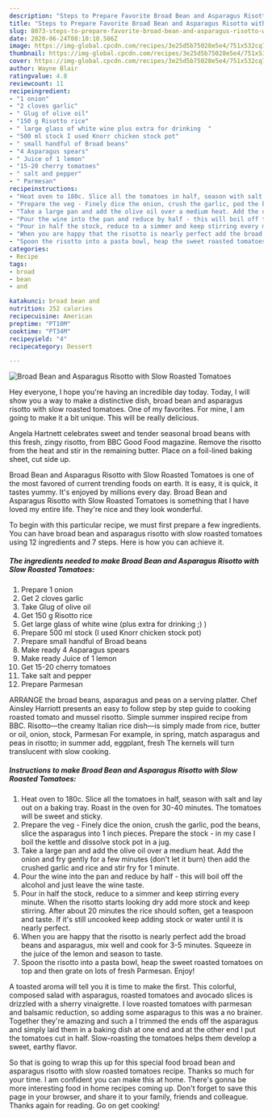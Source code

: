 ```yaml
---
description: "Steps to Prepare Favorite Broad Bean and Asparagus Risotto with Slow Roasted Tomatoes"
title: "Steps to Prepare Favorite Broad Bean and Asparagus Risotto with Slow Roasted Tomatoes"
slug: 8073-steps-to-prepare-favorite-broad-bean-and-asparagus-risotto-with-slow-roasted-tomatoes
date: 2020-06-24T08:10:10.586Z
image: https://img-global.cpcdn.com/recipes/3e25d5b75028e5e4/751x532cq70/broad-bean-and-asparagus-risotto-with-slow-roasted-tomatoes-recipe-main-photo.jpg
thumbnail: https://img-global.cpcdn.com/recipes/3e25d5b75028e5e4/751x532cq70/broad-bean-and-asparagus-risotto-with-slow-roasted-tomatoes-recipe-main-photo.jpg
cover: https://img-global.cpcdn.com/recipes/3e25d5b75028e5e4/751x532cq70/broad-bean-and-asparagus-risotto-with-slow-roasted-tomatoes-recipe-main-photo.jpg
author: Wayne Blair
ratingvalue: 4.8
reviewcount: 11
recipeingredient:
- "1 onion"
- "2 cloves garlic"
- " Glug of olive oil"
- "150 g Risotto rice"
- " large glass of white wine plus extra for drinking  "
- "500 ml stock I used Knorr chicken stock pot"
- " small handful of Broad beans"
- "4 Asparagus spears"
- " Juice of 1 lemon"
- "15-20 cherry tomatoes"
- " salt and pepper"
- " Parmesan"
recipeinstructions:
- "Heat oven to 180c. Slice all the tomatoes in half, season with salt and lay out on a baking tray. Roast in the oven for 30-40 minutes. The tomatoes will be sweet and sticky."
- "Prepare the veg - Finely dice the onion, crush the garlic, pod the beans, slice the asparagus into 1 inch pieces. Prepare the stock - in my case I boil the kettle and dissolve stock pot in a jug."
- "Take a large pan and add the olive oil over a medium heat. Add the onion and fry gently for a few minutes (don&#39;t let it burn) then add the crushed garlic and rice and stir fry for 1 minute."
- "Pour the wine into the pan and reduce by half - this will boil off the alcohol and just leave the wine taste."
- "Pour in half the stock, reduce to a simmer and keep stirring every minute. When the risotto starts looking dry add more stock and keep stirring. After about 20 minutes the rice should soften, get a teaspoon and taste. If it&#39;s still uncooked keep adding stock or water until it is nearly perfect."
- "When you are happy that the risotto is nearly perfect add the broad beans and asparagus, mix well and cook for 3-5 minutes. Squeeze in the juice of the lemon and season to taste."
- "Spoon the risotto into a pasta bowl, heap the sweet roasted tomatoes on top and then grate on lots of fresh Parmesan. Enjoy!"
categories:
- Recipe
tags:
- broad
- bean
- and

katakunci: broad bean and 
nutrition: 252 calories
recipecuisine: American
preptime: "PT10M"
cooktime: "PT34M"
recipeyield: "4"
recipecategory: Dessert

---
```



![Broad Bean and Asparagus Risotto with Slow Roasted Tomatoes](https://img-global.cpcdn.com/recipes/3e25d5b75028e5e4/751x532cq70/broad-bean-and-asparagus-risotto-with-slow-roasted-tomatoes-recipe-main-photo.jpg)

Hey everyone, I hope you're having an incredible day today. Today, I will show you a way to make a distinctive dish, broad bean and asparagus risotto with slow roasted tomatoes. One of my favorites. For mine, I am going to make it a bit unique. This will be really delicious.

Angela Hartnett celebrates sweet and tender seasonal broad beans with this fresh, zingy risotto, from BBC Good Food magazine. Remove the risotto from the heat and stir in the remaining butter. Place on a foil-lined baking sheet, cut side up.

Broad Bean and Asparagus Risotto with Slow Roasted Tomatoes is one of the most favored of current trending foods on earth. It is easy, it is quick, it tastes yummy. It's enjoyed by millions every day. Broad Bean and Asparagus Risotto with Slow Roasted Tomatoes is something that I have loved my entire life. They're nice and they look wonderful.


To begin with this particular recipe, we must first prepare a few ingredients. You can have broad bean and asparagus risotto with slow roasted tomatoes using 12 ingredients and 7 steps. Here is how you can achieve it.

<!--inarticleads1-->

##### The ingredients needed to make Broad Bean and Asparagus Risotto with Slow Roasted Tomatoes:

1. Prepare 1 onion
1. Get 2 cloves garlic
1. Take  Glug of olive oil
1. Get 150 g Risotto rice
1. Get  large glass of white wine (plus extra for drinking ;) )
1. Prepare 500 ml stock (I used Knorr chicken stock pot)
1. Prepare  small handful of Broad beans
1. Make ready 4 Asparagus spears
1. Make ready  Juice of 1 lemon
1. Get 15-20 cherry tomatoes
1. Take  salt and pepper
1. Prepare  Parmesan


ARRANGE the broad beans, asparagus and peas on a serving platter. Chef Ainsley Harriott presents an easy to follow step by step guide to cooking roasted tomato and mussel risotto. Simple summer inspired recipe from BBC. Risotto—the creamy Italian rice dish—is simply made from rice, butter or oil, onion, stock, Parmesan For example, in spring, match asparagus and peas in risotto; in summer add, eggplant, fresh The kernels will turn translucent with slow cooking. 

<!--inarticleads2-->

##### Instructions to make Broad Bean and Asparagus Risotto with Slow Roasted Tomatoes:

1. Heat oven to 180c. Slice all the tomatoes in half, season with salt and lay out on a baking tray. Roast in the oven for 30-40 minutes. The tomatoes will be sweet and sticky.
1. Prepare the veg - Finely dice the onion, crush the garlic, pod the beans, slice the asparagus into 1 inch pieces. Prepare the stock - in my case I boil the kettle and dissolve stock pot in a jug.
1. Take a large pan and add the olive oil over a medium heat. Add the onion and fry gently for a few minutes (don&#39;t let it burn) then add the crushed garlic and rice and stir fry for 1 minute.
1. Pour the wine into the pan and reduce by half - this will boil off the alcohol and just leave the wine taste.
1. Pour in half the stock, reduce to a simmer and keep stirring every minute. When the risotto starts looking dry add more stock and keep stirring. After about 20 minutes the rice should soften, get a teaspoon and taste. If it&#39;s still uncooked keep adding stock or water until it is nearly perfect.
1. When you are happy that the risotto is nearly perfect add the broad beans and asparagus, mix well and cook for 3-5 minutes. Squeeze in the juice of the lemon and season to taste.
1. Spoon the risotto into a pasta bowl, heap the sweet roasted tomatoes on top and then grate on lots of fresh Parmesan. Enjoy!


A toasted aroma will tell you it is time to make the first. This colorful, composed salad with asparagus, roasted tomatoes and avocado slices is drizzled with a sherry vinaigrette. I love roasted tomatoes with parmesan and balsamic reduction, so adding some asparagus to this was a no brainer. Together they&#39;re amazing and such a I trimmed the ends off the asparagus and simply laid them in a baking dish at one end and at the other end I put the tomatoes cut in half. Slow-roasting the tomatoes helps them develop a sweet, earthy flavor. 

So that is going to wrap this up for this special food broad bean and asparagus risotto with slow roasted tomatoes recipe. Thanks so much for your time. I am confident you can make this at home. There's gonna be more interesting food in home recipes coming up. Don't forget to save this page in your browser, and share it to your family, friends and colleague. Thanks again for reading. Go on get cooking!
